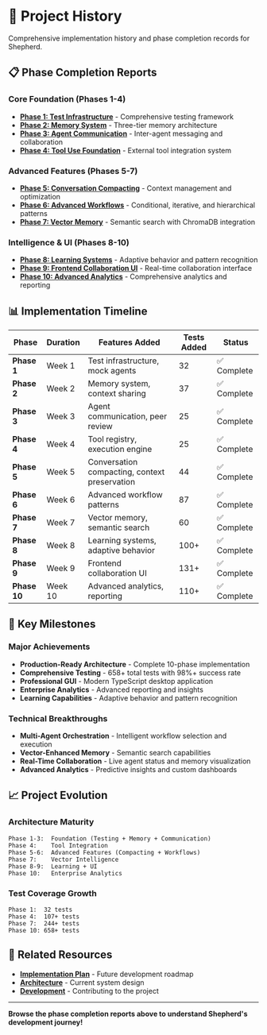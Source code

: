 # 📜 Project History

Comprehensive implementation history and phase completion records for Shepherd.

## 📋 Phase Completion Reports

### Core Foundation (Phases 1-4)
- **[Phase 1: Test Infrastructure](phase-01-completion.md)** - Comprehensive testing framework
- **[Phase 2: Memory System](phase-02-completion.md)** - Three-tier memory architecture  
- **[Phase 3: Agent Communication](phase-03-completion.md)** - Inter-agent messaging and collaboration
- **[Phase 4: Tool Use Foundation](phase-04-completion.md)** - External tool integration system

### Advanced Features (Phases 5-7)
- **[Phase 5: Conversation Compacting](phase-05-completion.md)** - Context management and optimization
- **[Phase 6: Advanced Workflows](phase-06-completion.md)** - Conditional, iterative, and hierarchical patterns
- **[Phase 7: Vector Memory](phase-07-completion.md)** - Semantic search with ChromaDB integration

### Intelligence & UI (Phases 8-10)
- **[Phase 8: Learning Systems](phase-08-completion.md)** - Adaptive behavior and pattern recognition
- **[Phase 9: Frontend Collaboration UI](phase-09-completion.md)** - Real-time collaboration interface
- **[Phase 10: Advanced Analytics](phase-10-completion.md)** - Comprehensive analytics and reporting

## 📊 Implementation Timeline

| Phase | Duration | Features Added | Tests Added | Status |
|-------|----------|----------------|-------------|--------|
| **Phase 1** | Week 1 | Test infrastructure, mock agents | 32 | ✅ Complete |
| **Phase 2** | Week 2 | Memory system, context sharing | 37 | ✅ Complete |
| **Phase 3** | Week 3 | Agent communication, peer review | 25 | ✅ Complete |
| **Phase 4** | Week 4 | Tool registry, execution engine | 25 | ✅ Complete |
| **Phase 5** | Week 5 | Conversation compacting, context preservation | 44 | ✅ Complete |
| **Phase 6** | Week 6 | Advanced workflow patterns | 87 | ✅ Complete |
| **Phase 7** | Week 7 | Vector memory, semantic search | 60 | ✅ Complete |
| **Phase 8** | Week 8 | Learning systems, adaptive behavior | 100+ | ✅ Complete |
| **Phase 9** | Week 9 | Frontend collaboration UI | 131+ | ✅ Complete |
| **Phase 10** | Week 10 | Advanced analytics, reporting | 110+ | ✅ Complete |

## 🎯 Key Milestones

### Major Achievements
- **Production-Ready Architecture** - Complete 10-phase implementation
- **Comprehensive Testing** - 658+ total tests with 98%+ success rate
- **Professional GUI** - Modern TypeScript desktop application
- **Enterprise Analytics** - Advanced reporting and insights
- **Learning Capabilities** - Adaptive behavior and pattern recognition

### Technical Breakthroughs
- **Multi-Agent Orchestration** - Intelligent workflow selection and execution
- **Vector-Enhanced Memory** - Semantic search capabilities
- **Real-Time Collaboration** - Live agent status and memory visualization
- **Advanced Analytics** - Predictive insights and custom dashboards

## 📈 Project Evolution

### Architecture Maturity
```
Phase 1-3:  Foundation (Testing + Memory + Communication)
Phase 4:    Tool Integration
Phase 5-6:  Advanced Features (Compacting + Workflows)  
Phase 7:    Vector Intelligence
Phase 8-9:  Learning + UI
Phase 10:   Enterprise Analytics
```

### Test Coverage Growth
```
Phase 1:  32 tests
Phase 4:  107+ tests  
Phase 7:  244+ tests
Phase 10: 658+ tests
```

## 🔗 Related Resources

- **[Implementation Plan](../05-development/implementation-plan.md)** - Future development roadmap
- **[Architecture](../04-architecture/)** - Current system design
- **[Development](../05-development/)** - Contributing to the project

---

**Browse the phase completion reports above to understand Shepherd's development journey!**